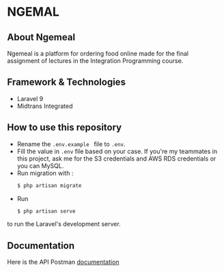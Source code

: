 # NGEMAL

## About Ngemeal

Ngemeal is a platform for ordering food online made for the final assignment of lectures in the Integration Programming course. 

## Framework & Technologies
-   Laravel 9
-   Midtrans Integrated

## How to use this repository

-   Rename the `.env.example ` file to `.env`.
-   Fill the value in `.env` file based on your case. If you're my teammates in this project, ask me for the S3 credentials and AWS RDS credentials or you can MySQL.
-   Run migration with :
    ```bash
    $ php artisan migrate
    ```
-   Run
    ```bash
    $ php artisan serve
    ```

to run the Laravel's development server.

## Documentation

Here is the API Postman [documentation](https://documenter.getpostman.com/view/16615700/2s8YzWTMCg)
